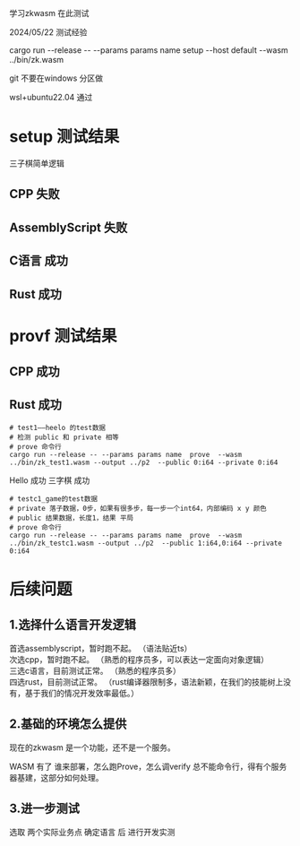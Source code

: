 学习zkwasm 在此测试

2024/05/22 测试经验

 cargo run --release -- --params params name  setup --host default --wasm ../bin/zk.wasm

 git 不要在windows 分区做

 wsl+ubuntu22.04 通过

# setup 测试结果  
三子棋简单逻辑  
## CPP 失败  
## AssemblyScript 失败  
## C语言 成功  
## Rust 成功  

# provf 测试结果
## CPP 成功
## Rust 成功
```
# test1——heelo 的test数据
# 检测 public 和 private 相等
# prove 命令行
cargo run --release -- --params params name  prove  --wasm ../bin/zk_test1.wasm --output ../p2  --public 0:i64 --private 0:i64
```
Hello 成功
三字棋 成功

```
# testc1_game的test数据
# private 落子数据，0步，如果有很多步，每一步一个int64，内部编码 x y 颜色
# public 结果数据，长度1，结果 平局
# prove 命令行
cargo run --release -- --params params name  prove  --wasm ../bin/zk_testc1.wasm --output ../p2  --public 1:i64,0:i64 --private 0:i64
```

# 后续问题
## 1.选择什么语言开发逻辑
首选assemblyscript，暂时跑不起。 （语法贴近ts）  
次选cpp，暂时跑不起。           （熟悉的程序员多，可以表达一定面向对象逻辑）  
三选c语言，目前测试正常。       （熟悉的程序员多）  
四选rust，目前测试正常。        （rust编译器限制多，语法新颖，在我们的技能树上没有，基于我们的情况开发效率最低。）  



## 2.基础的环境怎么提供
现在的zkwasm 是一个功能，还不是一个服务。

WASM 有了 谁来部署，怎么跑Prove，怎么调verify 总不能命令行，得有个服务器基建，这部分如何处理。

## 3.进一步测试

选取 两个实际业务点 确定语言 后 进行开发实测



